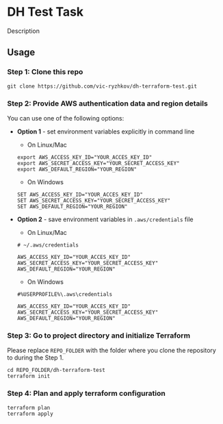 # DH Test Task
Description 

## Usage

### Step 1: Clone this repo
  ```
  git clone https://github.com/vic-ryzhkov/dh-terraform-test.git
  ```

### Step 2: Provide AWS authentication data and region details

You can use one of the following options:

  * **Option 1** - set environment variables explicitly in command line
    * On Linux/Mac
    ```
    export AWS_ACCESS_KEY_ID="YOUR_ACCES_KEY_ID"
    export AWS_SECRET_ACCESS_KEY="YOUR_SECRET_ACCESS_KEY"
    export AWS_DEFAULT_REGION="YOUR_REGION"
    ```
    * On Windows
    ```
    SET AWS_ACCESS_KEY_ID="YOUR_ACCES_KEY_ID"
    SET AWS_SECRET_ACCESS_KEY="YOUR_SECRET_ACCESS_KEY"
    SET AWS_DEFAULT_REGION="YOUR_REGION"
    ```
    
  * **Option 2** - save environment variables in ```.aws/credentials``` file
    
    * On Linux/Mac
    ```
    # ~/.aws/credentials
    
    AWS_ACCESS_KEY_ID="YOUR_ACCES_KEY_ID"
    AWS_SECRET_ACCESS_KEY="YOUR_SECRET_ACCESS_KEY"
    AWS_DEFAULT_REGION="YOUR_REGION"
    ```
    
    * On Windows
    ```
    #%USERPROFILE%\.aws\credentials
    
    AWS_ACCESS_KEY_ID="YOUR_ACCES_KEY_ID"
    AWS_SECRET_ACCESS_KEY="YOUR_SECRET_ACCESS_KEY"
    AWS_DEFAULT_REGION="YOUR_REGION"    
    ```

### Step 3: Go to project directory and initialize Terraform
Please replace ```REPO_FOLDER``` with the folder where you clone the repository to during the Step 1.
  ```
  cd REPO_FOLDER/dh-terraform-test
  terraform init
  ```

### Step 4: Plan and apply terraform configuration
 ```
 terraform plan
 terraform apply
 ```

